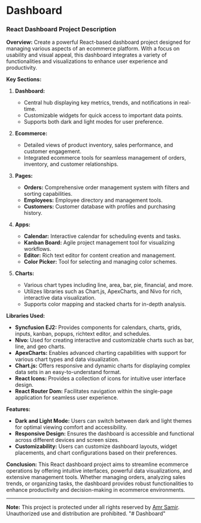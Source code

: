 # Dashboard

### React Dashboard Project Description

**Overview:**
Create a powerful React-based dashboard project designed for managing various aspects of an ecommerce platform. With a focus on usability and visual appeal, this dashboard integrates a variety of functionalities and visualizations to enhance user experience and productivity.

**Key Sections:**

1. **Dashboard:**

   - Central hub displaying key metrics, trends, and notifications in real-time.
   - Customizable widgets for quick access to important data points.
   - Supports both dark and light modes for user preference.

2. **Ecommerce:**

   - Detailed views of product inventory, sales performance, and customer engagement.
   - Integrated ecommerce tools for seamless management of orders, inventory, and customer relationships.

3. **Pages:**

   - **Orders:** Comprehensive order management system with filters and sorting capabilities.
   - **Employees:** Employee directory and management tools.
   - **Customers:** Customer database with profiles and purchasing history.

4. **Apps:**

   - **Calendar:** Interactive calendar for scheduling events and tasks.
   - **Kanban Board:** Agile project management tool for visualizing workflows.
   - **Editor:** Rich text editor for content creation and management.
   - **Color Picker:** Tool for selecting and managing color schemes.

5. **Charts:**
   - Various chart types including line, area, bar, pie, financial, and more.
   - Utilizes libraries such as Chart.js, ApexCharts, and Nivo for rich, interactive data visualization.
   - Supports color mapping and stacked charts for in-depth analysis.

**Libraries Used:**

- **Syncfusion EJ2:** Provides components for calendars, charts, grids, inputs, kanban, popups, richtext editor, and schedules.
- **Nivo:** Used for creating interactive and customizable charts such as bar, line, and geo charts.
- **ApexCharts:** Enables advanced charting capabilities with support for various chart types and data visualization.
- **Chart.js:** Offers responsive and dynamic charts for displaying complex data sets in an easy-to-understand format.
- **React Icons:** Provides a collection of icons for intuitive user interface design.
- **React Router Dom:** Facilitates navigation within the single-page application for seamless user experience.

**Features:**

- **Dark and Light Mode:** Users can switch between dark and light themes for optimal viewing comfort and accessibility.
- **Responsive Design:** Ensures the dashboard is accessible and functional across different devices and screen sizes.
- **Customizability:** Users can customize dashboard layouts, widget placements, and chart configurations based on their preferences.

**Conclusion:**
This React dashboard project aims to streamline ecommerce operations by offering intuitive interfaces, powerful data visualizations, and extensive management tools. Whether managing orders, analyzing sales trends, or organizing tasks, the dashboard provides robust functionalities to enhance productivity and decision-making in ecommerce environments.

---

**Note:** This project is protected under all rights reserved by [Amr Samir](https://AmrSamir.vercel.app). Unauthorized use and distribution are prohibited.
"# Dashboard" 

